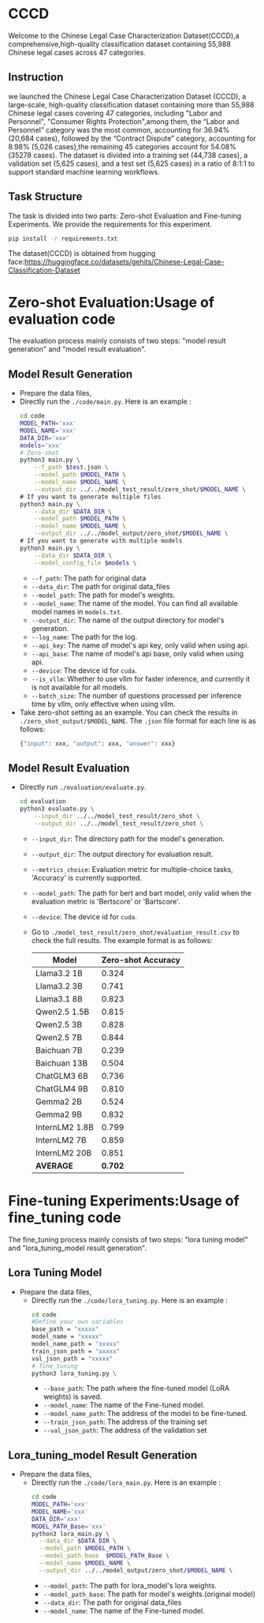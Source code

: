 # CCCD
Welcome to the Chinese Legal Case Characterization Dataset(CCCD),a comprehensive,high-quality classification dataset containing 55,988 Chinese legal cases across 47 categories.
## Instruction
we launched the Chinese Legal Case Characterization Dataset (CCCD), a large-scale, high-quality classification dataset containing more than 55,988 Chinese legal cases covering 47 categories, including "Labor and Personnel", "Consumer Rights Protection",among them, the “Labor and Personnel” category was the most common, accounting for 36.94% (20,684 cases), followed by the “Contract Dispute” category, accounting for 8.98% (5,026 cases),the remaining 45 categories account for 54.08%(35278 cases). The dataset is divided into a training set (44,738 cases), a validation set (5,625 cases), and a test set (5,625 cases) in a ratio of 8:1:1 to support standard machine learning workflows.

## Task Structure
The task is divided into two parts: Zero-shot Evaluation and Fine-tuning Experiments. 
We provide the requirements for this experiment.
  ```bash
  pip install -r requirements.txt
  ```
The dataset(CCCD) is obtained from hugging face:https://huggingface.co/datasets/gehits/Chinese-Legal-Case-Classification-Dataset
# Zero-shot Evaluation:Usage of evaluation code
The evaluation process mainly consists of two steps: "model result generation" and "model result evaluation".
## Model Result Generation
* Prepare the data files,
* Directly run the `./code/main.py`. Here is an example :
    ```bash
    cd code
    MODEL_PATH='xxx'
    MODEL_NAME='xxx'
    DATA_DIR='xxx'
    models='xxx'
    # Zero-shot
    python3 main.py \
        --f_path $test.json \
        --model_path $MODEL_PATH \
        --model_name $MODEL_NAME \
        --output_dir ../../model_test_result/zero_shot/$MODEL_NAME \
    # If you want to generate multiple files
    python3 main.py \
        --data_dir $DATA_DIR \
        --model_path $MODEL_PATH \
        --model_name $MODEL_NAME \
        --output_dir ../../model_output/zero_shot/$MODEL_NAME \
    # If you want to generate with multiple models
    python3 main.py \
        --data_dir $DATA_DIR \
        --model_config_file $models \
    ```
    * `--f_path`: The path for original data
    * `--data_dir`: The path for original data_files
    * `--model_path`: The path for model's weights.
    * `--model_name`: The name of the model. You can find all available model names in `models.txt`.
    * `--output_dir`: The name of the output directory for model's generation.
    * `--log_name`: The path for the log.
    * `--api_key`: The name of model's api key, only valid when using api.
    * `--api_base`: The name of model's api base, only valid when using api.
    * `--device`: The device id for `cuda`.
    * `--is_vllm`: Whether to use vllm for faster inference, and currently it is not available for all models.
    * `--batch_size`: The number of questions processed per inference time by vllm, only effective when using vllm.
* Take zero-shot setting as an example. You can check the results in `./zero_shot_output/$MODEL_NAME`. The `.json` file format for each line is as follows:
    ```python
    {"input": xxx, "output": xxx, "answer": xxx}
    ```
## Model Result Evaluation
* Directly run `./evaluation/evaluate.py`.
    ```bash
    cd evaluation
    python3 evaluate.py \
        --input_dir ../../model_test_result/zero_shot \
        --output_dir ../../model_test_result/zero_shot \
    ```
    * `--input_dir`: The directory path for the model's generation.
    * `--output_dir`: The output directory for evaluation result.
    * `--metrics_choice`: Evaluation metric for multiple-choice tasks, 'Accuracy' is currently supported.
    * `--model_path`: The path for bert and bart model, only valid when the evaluation metric is 'Bertscore' or 'Bartscore'.
    * `--device`: The device id for `cuda`.
  * Go to `./model_test_result/zero_shot/evaluation_result.csv` to check the full results. The example format is as follows:
    
    | Model         | Zero-shot Accuracy |
      |---------------|--------------------|
      | Llama3.2 1B   | 0.324              |
      | Llama3.2 3B   | 0.741              |
      | Llama3.1 8B   | 0.823              |
      | Qwen2.5 1.5B  | 0.815              |
      | Qwen2.5 3B    | 0.828              |
      | Qwen2.5 7B    | 0.844              |
      | Baichuan 7B   | 0.239              |
      | Baichuan 13B   | 0.504              |
      | ChatGLM3 6B   | 0.736              |
      | ChatGLM4 9B   | 0.810              |
      | Gemma2 2B     | 0.524              |
      | Gemma2 9B     | 0.832              |
      | InternLM2 1.8B | 0.799              |
      | InternLM2 7B  | 0.859              |
      | InternLM2 20B | 0.851              |
      | **AVERAGE**   | **0.702**          |

# Fine-tuning Experiments:Usage of fine_tuning code
The fine_tuning process mainly consists of two steps: "lora tuning model" and "lora_tuning_model result generation".
## Lora Tuning Model
* Prepare the data files,
  * Directly run the `./code/lora_tuning.py`. Here is an example :
      ```bash
      cd code
      #Define your own variables
      base_path = "xxxxx"
      model_name = "xxxxx"
      model_name_path = "xxxxx"
      train_json_path = "xxxxx"
      val_json_path = "xxxxx"
      # fine_tuning
      python3 lora_tuning.py \
      ```
       * `--base_path`: The path where the fine-tuned model (LoRA weights) is saved.
       * `--model_name`: The name of the Fine-tuned model.
       * `--model_name_path`: The address of the model to be fine-tuned.
       * `--train_json_path`: The address of the training set
       * `--val_json_path`: The address of the validation set
## Lora_tuning_model Result Generation
* Prepare the data files,
  * Directly run the `./code/lora_main.py`. Here is an example :
      ```bash
      cd code
      MODEL_PATH='xxx'
      MODEL_NAME='xxx'
      DATA_DIR='xxx'
      MODEL_PATH_Base='xxx'
      python3 lora_main.py \
        --data_dir $DATA_DIR \
        --model_path $MODEL_PATH \
        --model_path_base  $MODEL_PATH_Base \
        --model_name $MODEL_NAME \
        --output_dir ../../model_output/zero_shot/$MODEL_NAME \
      ```
      * `--model_path`: The path for lora_model's lora weights.
      * `--model_path_base`: The path for model's weights.(original model)
      * `--data_dir`: The path for original data_files
      * `--model_name`: The name of the Fine-tuned model.
